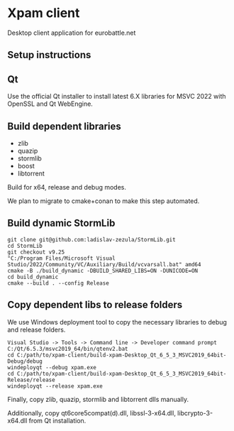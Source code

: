 # Xpam client
Desktop client application for eurobattle.net

Setup instructions
----------
## Qt
Use the official Qt installer to install latest 6.X libraries for MSVC 2022 with OpenSSL and Qt WebEngine.

## Build dependent libraries
- zlib
- quazip
- stormlib
- boost
- libtorrent

Build for x64, release and debug modes.

We plan to migrate to cmake+conan to make this step automated.

## Build dynamic StormLib
```
git clone git@github.com:ladislav-zezula/StormLib.git
cd StormLib
git checkout v9.25
"C:/Program Files/Microsoft Visual Studio/2022/Community/VC/Auxiliary/Build/vcvarsall.bat" amd64
cmake -B ./build_dynamic -DBUILD_SHARED_LIBS=ON -DUNICODE=ON
cd build_dynamic
cmake --build . --config Release
```

## Copy dependent libs to release folders

We use Windows deployment tool to copy the necessary libraries to debug and release folders.

```
Visual Studio -> Tools -> Command line -> Developer command prompt
C:/Qt/6.5.3/msvc2019_64/bin/qtenv2.bat
cd C:/path/to/xpam-client/build-xpam-Desktop_Qt_6_5_3_MSVC2019_64bit-Debug/debug
windeployqt --debug xpam.exe
cd C:/path/to/xpam-client/build-xpam-Desktop_Qt_6_5_3_MSVC2019_64bit-Release/release
windeployqt --release xpam.exe
```

Finally, copy zlib, quazip, stormlib and libtorrent dlls manually.

Additionally, copy qt6core5compat(d).dll, libssl-3-x64.dll, libcrypto-3-x64.dll from Qt installation.